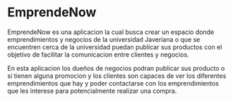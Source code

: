 # EmprendeNow

EmprendeNow es una aplicacion la cual busca crear un espacio donde emprendimientos y negocios de la universidad Javeriana o que se encuentren cerca de la universidad puedan publicar sus productos con el objetivo de facilitar la comunicacion entre clientes y negocios.

En esta aplicacion los dueños de negocios podran publicar sus producto o si tienen alguna promocion y los clientes son capaces de ver los diferentes emprendimientos que hay y poder contactarse con los emprendimientos que les interese para potencialmente realizar una compra.
